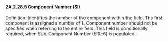 #### 2A.2.28.5 Component Number (SI)

Definition: Identifies the number of the component within the field. The first component is assigned a number of 1. Component number should not be specified when referring to the entire field. This field is conditionally required, when Sub-Component Number (ERL-6) is populated.
